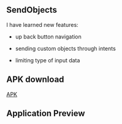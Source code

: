 ## SendObjects

I have learned new features:

- up back button navigation

- sending custom objects through intents

- limiting type of input data

## APK download

[APK](https://github.com/gauri547/SendObjects/releases/download/v7.0/app-debug.apk)

## Application Preview

